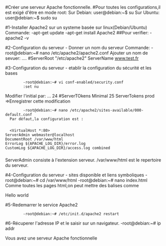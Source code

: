 #Créer une serveur Apache fonctionnelle.
#Pour toutes les configurations,il est exigé d'être en mode root:
            Sur Debian: user@debian:~$ su
            Sur Ubuntu: user@debian:~$ sudo su

#1-Installer Apache2 sur un systeme basée sur linux(Debian/Ubuntu)
  Commande:
        -apt-get update
        -apt-get install Apache2
  ##Pour verifier:
        -apache2 -v

#2-Configuration du serveur - Donner un nom du serveur
  Commande:
            -root@debian:~# nano /etc/apache2/apache2.conf
Ajouter un nom de sevuer: 
....
#ServerRoot "/etc/apache2"
ServerName www.test.fr

#3-Configuration du serveur - etablir la configuration du sécurité et les bases

            -root@debian:~# vi conf-enabled/security.conf
            :set nu
Modifier l'initial par:
...
24 #ServerTOkens Minimal
25 ServerTokens prod
=>Enregistrer cette modification

            -root@debian:~# nano /etc/apache2/sites-available/000-default.conf
      Par défaut,la configuration est :

### 
      <VirtualHost *:80>
	ServerAdmin webmaster@localhost
	DocumentRoot /var/www/html
	ErrorLog ${APACHE_LOG_DIR}/error.log
	CustomLog ${APACHE_LOG_DIR}/access.log combined
### </VirtualHost>

ServerAdmin consiste à l'extension serveur.
/var/www/html est le repertoire du serveur.

#4-Configuration du serveur - sites disponible et liens symboliques
            -root@debian:~# cd /var/www/html
            -root@debian:~# nano index.html
Comme toutes les pages html,on peut mettre des balises comme <p>Hello world</p>

#5-Redemarrer le service Apache2

            -root@debian:~# /etc/init.d/apache2 restart
#6-Récuperer l'adresse IP et le saisir sur un navigateur.
            -root@debian:~# ip addr

Vous avez une serveur Apache fonctionnelle